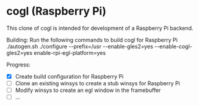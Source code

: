 cogl (Raspberry Pi)
====

This clone of cogl is intended for development of a Raspberry Pi backend.

Building:
Run the following commands to build cogl for Raspberry Pi
./autogen.sh
./configure --prefix=/usr --enable-gles2=yes --enable-cogl-gles2=yes enable-rpi-egl-platform=yes

Progress:
- [x] Create build configuration for Raspberry Pi
- [ ] Clone an existing winsys to create a stub winsys for Raspberry Pi
- [ ] Modify winsys to create an egl window in the framebuffer
- [ ] ...
